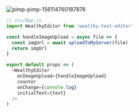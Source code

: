 ![pimp-pimp-156114760187876](https://user-images.githubusercontent.com/566971/59948615-0345b680-9447-11e9-974c-87d35a65a676.gif)

```js
// src/App.js
import WealthyEditor from 'wealthy-text-editor'

const handleImageUpload = async file => {
  const imgUrl = await uploadToMyServer(file)
  return imgUrl
}

export default props => (
  <WealthyEditor
    onImageUpload={handleImageUpload}
    counter
    onChange={console.log}
    initialText={text}
  />
)
```
